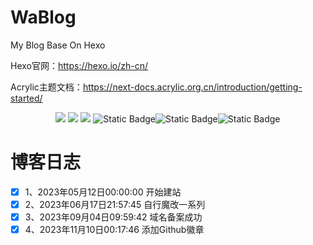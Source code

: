 # WaBlog


My Blog Base On Hexo

Hexo官网：https://hexo.io/zh-cn/

Acrylic主题文档：https://next-docs.acrylic.org.cn/introduction/getting-started/



<div align="center"> <img src="https://img.shields.io/badge/-HTML5-E34F26?style=flat-square&logo=html5&logoColor=white" /> <img src="https://img.shields.io/badge/-CSS3-1572B6?style=flat-square&logo=css3" /> <img src="https://img.shields.io/badge/-JavaScript-oringe?style=flat-square&logo=javascript" /> <img alt="Static Badge" src="https://img.shields.io/badge/hexo-blue?logo=hexo&logoColor=white&labelColor=blue"><img alt="Static Badge" src="https://img.shields.io/badge/npm-%23CB3837?logo=npm&logoColor=white&labelColor=%23CB3837"><img alt="Static Badge" src="https://img.shields.io/badge/theme-acrylic-green?logoColor=white">
</div>





# 博客日志

- [x] 1、2023年05月12日00:00:00 	开始建站
- [x] 2、2023年06月17日21:57:45     自行魔改一系列
- [x] 3、2023年09月04日09:59:42     域名备案成功
- [x] 4、2023年11月10日00:17:46     添加Github徽章